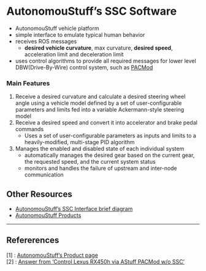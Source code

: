 # AutonomouStuff’s SSC Software

* AutonomouStuff vehicle platform
* simple interface to emulate typical human behavior
* receives ROS messages
  * **desired vehicle curvature**, max curvature, **desired speed**, acceleration limit and deceleration limit
* uses control algorithms to provide all required messages for lower level DBW(Drive-By-Wire) control system, such as [PACMod](./PACMod.md) 

### Main Features

1. Receive a desired curvature and calculate a desired steering wheel angle using a vehicle model defined by a set of user-configurable parameters and limits fed into a variable Ackermann-style steering model
2. Receive a desired speed and convert it into accelerator and brake pedal commands
   * Uses a set of user-configurable parameters as inputs and limits to a heavily-modified, multi-stage PID algorithm
3. Manages the enabled and disabled state of each individual system
   * automatically manages the desired gear based on the current gear, the requested speed, and the current system status
   * monitors and handles the failure of upstream and inter-node communication

## Other Resources

* [AutonomouStuff’s SSC Interface brief diagram](https://github.com/Autoware-AI/autoware.ai/issues/1944)   
* [AutonomouStuff Products](https://autonomoustuff.com/product/) 

---

## Refererences

[1] : [AutonomouStuff’s Product page](https://autonomoustuff.com/products/astuff-speed-steering-control-system)   
[2] : [Answer from ‘Control Lexus RX450h via AStuff PACMod w/o SSC’](https://discourse.ros.org/t/control-lexus-rx450h-via-astuff-pacmod-w-o-ssc/9860)  